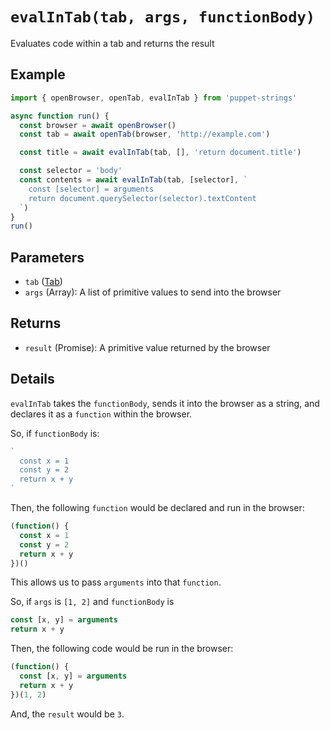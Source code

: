 # `evalInTab(tab, args, functionBody)`
Evaluates code within a tab and returns the result

## Example
```js
import { openBrowser, openTab, evalInTab } from 'puppet-strings'

async function run() {
  const browser = await openBrowser()
  const tab = await openTab(browser, 'http://example.com')

  const title = await evalInTab(tab, [], 'return document.title')

  const selector = 'body'
  const contents = await evalInTab(tab, [selector], `
    const [selector] = arguments
    return document.querySelector(selector).textContent
  `)
}
run()
```

## Parameters
* `tab` ([Tab](../../interface#tab-object))
* `args` (Array<JSON>): A list of primitive values to send into the browser

## Returns
* `result` (Promise<JSON>): A primitive value returned by the browser

## Details
`evalInTab` takes the `functionBody`, sends it into the browser as a string,
and declares it as a `function` within the browser.

So, if `functionBody` is:

```js
`
  const x = 1
  const y = 2
  return x + y
`
```

Then, the following `function` would be declared and run in the browser:

```js
(function() {
  const x = 1
  const y = 2
  return x + y
})()
```

This allows us to pass `arguments` into that `function`.

So, if `args` is `[1, 2]` and `functionBody` is

```js
const [x, y] = arguments
return x + y
```

Then, the following code would be run in the browser:

```js
(function() {
  const [x, y] = arguments
  return x + y
})(1, 2)
```

And, the `result` would be `3`.
